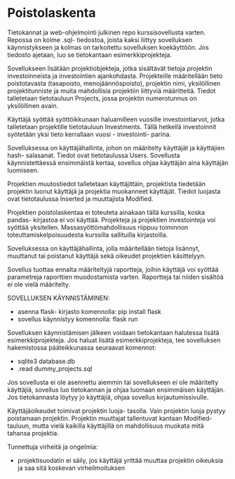 # Poistolaskenta
Tietokannat ja web-ohjelmointi julkinen repo kurssisovellusta varten. Repossa on kolme .sql- tiedostoa, joista kaksi liittyy sovelluksen käynnistykseen ja kolmas on tarkoitettu sovelluksen koekäyttöön. Jos tiedosto ajetaan, luo se tietokantaan esimerkkiprojekteja.

Sovellukseen lisätään projektiobjekteja, jotka sisältävät tietoja projektin investoinneista ja investointien ajankohdasta. Projekteille määritellään tieto poistotavasta (tasapoisto, menojäännöspoisto), projektin nimi, yksilöllinen projektitunniste ja muita mahdollisia projektiin liittyviä määritteitä. Tiedot talletetaan tietotauluun Projects, jossa projektin numerotunnus on yksilöllinen avain.

Käyttäjä syöttää syöttöikkunaan haluamilleen vuosille investointiarvot, jotka talletetaan projektille tietotauluun Investments. Tällä hetkellä investoinnit syötetään yksi tieto kerrallaan vuosi - investointi- parina.

Sovelluksessa on käyttäjähallinta, johon on määritelty käyttäjät ja käyttäjien hash- salasanat. Tiedot ovat tietotaulussa Users. Sovellusta käynnistettäessä ensimmäistä kertaa, sovellus ohjaa käyttäjän aina käyttäjän luomiseen.

Projektien muutostiedot talletetaan käyttäjittäin, projektista tiedetään projektin luonut käyttäjä ja projektia muokanneet käyttäjät. Tiedot luojasta ovat tietotaulussa Inserted ja muuttajista Modified.

Projektien poistolaskentaa ei toteuteta ainakaan tällä kurssilla, koska pandas- kirjastoa ei voi käyttää. Projekteja ja projektien investointeja voi syöttää yksitellen. Massasyöttömahdollisuus riippuu toiminnon toteuttamiskelpoisuudesta kurssilla sallituilla kirjastoilla.

Sovelluksessa on käyttäjähallinta, jolla määritellään tietoja lisännyt, muuttanut tai poistanut käyttäjä sekä oikeudet projektien käsittelyyn.

Sovellus tuottaa ennalta määriteltyjä raportteja, joihin käyttäjä voi syöttää parametreja raporttien muodostamista varten. Raportteja tai niiden sisältöä ei ole vielä määritelty.


SOVELLUKSEN KÄYNNISTÄMINEN:

- asenna flask- kirjasto komennolla: pip install flask
- sovellus käynnistyy komennolla: flask run

Sovelluksen käynnistämisen jälkeen voidaan tietokantaan halutessa lisätä esimerkkiprojekteja. Jos haluat lisätä esimerkkiprojekteja, tee sovelluksen hakemistossa pääteikkunassa seuraavat komennot: 
- sqlite3 database.db
- .read dummy_projects.sql

Jos sovellusta ei ole asennettu aiemmin tai sovellukseen ei ole määritelty käyttäjiä, sovellus luo tietokannan ja ohjaa luomaan ensimmäisen käyttäjän. Jos tietokannasta löytyy jo käyttäjiä, ohjaa sovellus kirjautumissivulle.

Käyttäjäoikeudet toimivat projektin luoja- tasolla. Vain projektin luoja pystyy poistamaan projektin. Projektin muuttajat tallentuvat kantaan Modified- tauluun, mutta vielä kaikilla käyttäjillä on mahdollisuus muokata mitä tahansa projektia.

Tunnettuja virheitä ja ongelmia:
- projektisuodatin ei säily, jos käyttäjä yrittää muuttaa projektin oikeuksia ja saa sitä koskevan virheilmoituksen